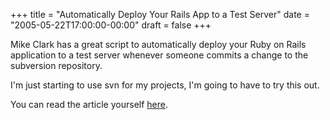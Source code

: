 +++
title = "Automatically Deploy Your Rails App to a Test Server"
date = "2005-05-22T17:00:00-00:00"
draft = false
+++

Mike Clark has a great script to automatically deploy your Ruby on Rails
application to a test server whenever someone commits a change to the
subversion repository.

I'm just starting to use svn for my projects, I'm going to have to try
this out.

You can read the article yourself
<a href="http://www.clarkware.com/cgi/blosxom/2005/05/22#RapidFeedback">here</a>.

